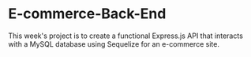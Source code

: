 # E-commerce-Back-End
This week's project is to create a functional Express.js API that interacts with a MySQL database using Sequelize for an e-commerce site.
